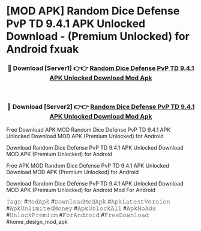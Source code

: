 # [MOD APK] Random Dice Defense PvP TD 9.4.1 APK Unlocked Download - (Premium Unlocked) for Android fxuak



<div align="center">
<h3>🔴 Download [Server1] 👉👉 <a href="https://momento.my/?title=Random_Dice_Defense_PvP_TD_9.4.1_APK_Unlocked_Download">Random Dice Defense PvP TD 9.4.1 APK Unlocked Download Mod Apk</a></h3><br>

<h3>🔴 Download [Server2] 👉👉 <a href="https://momento.my/?title=Random_Dice_Defense_PvP_TD_9.4.1_APK_Unlocked_Download">Random Dice Defense PvP TD 9.4.1 APK Unlocked Download Mod Apk</a></h3>
</div>



Free Download APK MOD Random Dice Defense PvP TD 9.4.1 APK Unlocked Download MOD APK (Premium Unlocked) for Android

Download Random Dice Defense PvP TD 9.4.1 APK Unlocked Download MOD APK (Premium Unlocked) for Android

Free APK MOD Random Dice Defense PvP TD 9.4.1 APK Unlocked Download MOD APK (Premium Unlocked) for Android

Download Random Dice Defense PvP TD 9.4.1 APK Unlocked Download MOD APK (Premium Unlocked) for Android Mod For Android

𝚃𝚊𝚐𝚜: #𝙼𝚘𝚍𝙰𝚙𝚔 #𝙳𝚘𝚠𝚗𝚕𝚘𝚊𝚍𝙼𝚘𝚍𝙰𝚙𝚔 #𝙰𝚙𝚔𝙻𝚊𝚝𝚎𝚜𝚝𝚅𝚎𝚛𝚜𝚒𝚘𝚗 #𝙰𝚙𝚔𝚄𝚗𝚕𝚒𝚖𝚒𝚝𝚎𝚍𝙼𝚘𝚗𝚎𝚢 #𝙰𝚙𝚔𝚄𝚗𝚕𝚘𝚌𝚔𝙰𝚕𝚕 #𝙰𝚙𝚔𝙽𝚘𝙰𝚍𝚜 #𝚄𝚗𝚕𝚘𝚌𝚔𝙿𝚛𝚎𝚖𝚒𝚞𝚖 #𝙵𝚘𝚛𝙰𝚗𝚍𝚛𝚘𝚒𝚍 #𝙵𝚛𝚎𝚎𝙳𝚘𝚠𝚗𝚕𝚘𝚊𝚍 #home_design_mod_apk
